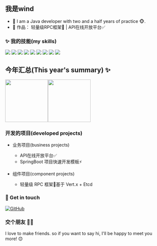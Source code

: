 ## 我是wind
- 🌹 I am a Java developer with two and a half years of practice 🐵.
- 🏡 作品： 轻量级RPC框架🚀 | API在线开放平台✅
### ✨ 我的技能(my skills)
![](https://img.shields.io/badge/-Java-4C7491?style=flat-square&logo=java&logoColor=fff)
![](https://img.shields.io/badge/-Spring-5FB832?style=flat-square&logo=Spring&logoColor=fff)
![](https://img.shields.io/badge/-Python-3e74a2?style=flat-square&logo=Python&logoColor=fff)
![](https://img.shields.io/badge/-Vue-4fc08d?style=flat-square&logo=Vue.js&logoColor=fff)
![](https://img.shields.io/badge/-Docker-2496ED?style=flat-square&logo=Docker&logoColor=fff)
![](https://img.shields.io/badge/-Linux-000000?style=flat-square&logo=Linux&logoColor=fff)
![](https://img.shields.io/badge/-MySQL-4479A1?style=flat-square&logo=MySQL&logoColor=fff)
![](https://img.shields.io/badge/-Redis-DC382D?style=flat-square&logo=Redis&logoColor=fff)
![](https://img.shields.io/badge/-Git-E84E31?style=flat-square&logo=Git&logoColor=fff)

## 今年汇总(This year's summary) ✨

<img align="" height="137px" src="https://github-readme-stats.vercel.app/api?username=yjh2023&hide_title=true&hide_border=true&show_icons=true&include_all_commits=true&line_height=21&bg_color=0,EC6C6C,FFD479,FFFC79,73FA79&theme=graywhite&locale=cn" /><img align="" height="137px" src="https://github-readme-stats.vercel.app/api/top-langs/?username=yjh2023&hide_title=true&hide_border=true&layout=compact&bg_color=0,73FA79,73FDFF,D783FF&theme=graywhite&locale=cn" />

### 开发的项目(developed projects)
- 业务项目(business projects)
  - API在线开放平台✅
  - SpringBoot 项目快速开发模板⚡

- 组件项目(component projects)
  - 轻量级 RPC 框架🚀基于 Vert.x + Etcd


### 🎉 Get in touch
[![GitHub](https://img.shields.io/badge/GitHub-grey?logo=github)](https://github.com/yjh2023)

### 交个朋友 👬🏻
 I love to make friends. so if you want to say hi, I'll be happy to meet you more! 😊
